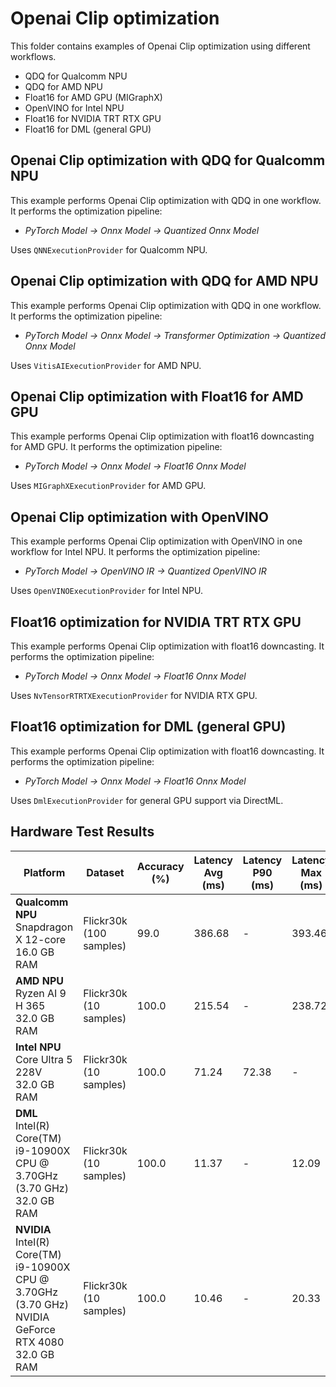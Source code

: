 # Openai Clip optimization

This folder contains examples of Openai Clip optimization using different workflows.

- QDQ for Qualcomm NPU
- QDQ for AMD NPU
- Float16 for AMD GPU (MIGraphX)
- OpenVINO for Intel NPU
- Float16 for NVIDIA TRT RTX GPU
- Float16 for DML (general GPU)

## Openai Clip optimization with QDQ for Qualcomm NPU

This example performs Openai Clip optimization with QDQ in one workflow. It performs the optimization pipeline:

- *PyTorch Model -> Onnx Model -> Quantized Onnx Model*

Uses `QNNExecutionProvider` for Qualcomm NPU.

## Openai Clip optimization with QDQ for AMD NPU

This example performs Openai Clip optimization with QDQ in one workflow. It performs the optimization pipeline:

- *PyTorch Model -> Onnx Model -> Transformer Optimization -> Quantized Onnx Model*

Uses `VitisAIExecutionProvider` for AMD NPU.

## Openai Clip optimization with Float16 for AMD GPU

This example performs Openai Clip optimization with float16 downcasting for AMD GPU. It performs the optimization pipeline:

- *PyTorch Model -> Onnx Model -> Float16 Onnx Model*

Uses `MIGraphXExecutionProvider` for AMD GPU.

## Openai Clip optimization with OpenVINO

This example performs Openai Clip optimization with OpenVINO in one workflow for Intel NPU. It performs the optimization pipeline:

- *PyTorch Model -> OpenVINO IR -> Quantized OpenVINO IR*

Uses `OpenVINOExecutionProvider` for Intel NPU.

## Float16 optimization for NVIDIA TRT RTX GPU

This example performs Openai Clip optimization with float16 downcasting. It performs the optimization pipeline:

- *PyTorch Model -> Onnx Model -> Float16 Onnx Model*

Uses `NvTensorRTRTXExecutionProvider` for NVIDIA RTX GPU.

## Float16 optimization for DML (general GPU)

This example performs Openai Clip optimization with float16 downcasting. It performs the optimization pipeline:

- *PyTorch Model -> Onnx Model -> Float16 Onnx Model*

Uses `DmlExecutionProvider` for general GPU support via DirectML.

## Hardware Test Results

| Platform | Dataset | Accuracy (%)  | Latency Avg (ms) | Latency P90 (ms) | Latency Max (ms) | Latency Min (ms) | Throughput Avg (samples/sec) | Throughput Max (samples/sec) | Throughput Min (samples/sec) |
|----------|---------|--------------|------------------|------------------|------------------|------------------|------------------------------|------------------------------|------------------------------|
| **Qualcomm NPU**<br/>Snapdragon X 12-core<br/>16.0 GB RAM  | Flickr30k (100 samples) | 99.0 | 386.68 | - | 393.46 | 380.80 | 2.50 | 2.66 | 1.43 |
| **AMD NPU**<br/>Ryzen AI 9 H 365<br/>32.0 GB RAM  | Flickr30k (10 samples) | 100.0 |  215.54 | - | 238.72 | 189.61 | 4.51 | 5.08 | 4.10 |
| **Intel NPU**<br/>Core Ultra 5 228V<br/>32.0 GB RAM  | Flickr30k (10 samples) | 100.0 | 71.24 | 72.38 | - | - | 13.88 | 14.10 | 13.52 |
| **DML**<br/>Intel(R) Core(TM) i9-10900X CPU @ 3.70GHz (3.70 GHz)<br/>32.0 GB RAM   | Flickr30k (10 samples) | 100.0 | 11.37 | - | 12.09 | 10.99 | 87.62 | 91.38 | 81.50 |
| **NVIDIA**<br/>Intel(R) Core(TM) i9-10900X CPU @ 3.70GHz (3.70 GHz) <br/>NVIDIA GeForce RTX 4080<br/>32.0 GB RAM  | Flickr30k (10 samples) | 100.0 | 10.46 | - | 20.33 | 8.98 | 107.77 | 119.52 | 87.15 |
